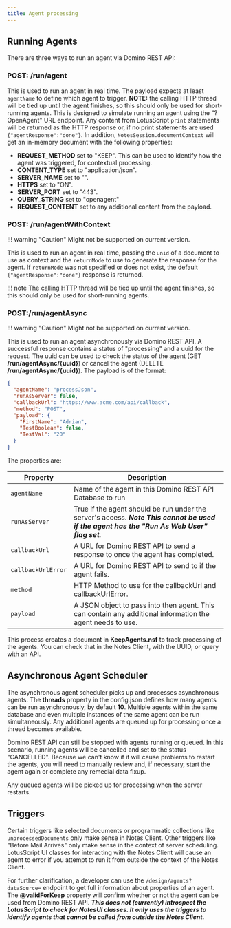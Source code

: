 ```yaml
---
title: Agent processing
---
```


<!--## Agents - One of Domino's Differentiators

One of the differentiators for Domino compared to some other NoSQL databases is the ability for agents to store business logic, workflow processing logic or ad hoc data processing. Moreover, this can be stored in Domino's Formula Language, LotusScript (Lotus's VB-like generic scripting language, only surviving in HCL Notes) or Java. A context document can be passed into the agent, a selection formula can be set via simple settings, or the agent itself can define the document set to run on.


!!! note "About triggers"
    Certain triggers like selected documents or programmatic collections like `unprocessedDocuments` only make sense in Notes Client. Other triggers like "Before Mail Arrives" only make sense in the context of server scheduling. LotusScript UI classes for interacting with the Notes Client will cause an agent to error if you attempt to run it from outside the context of the Notes Client.

    For further clarification, a developer can use the `/design/agents?dataSource=` endpoint to get full information about properties of an agent. The **@validForKeep** property will confirm whether or not the agent can be used from Domino REST API. ***This does not (currently) introspect the LotusScript to check for NotesUI classes. It only uses the triggers to identify agents that cannot be called from outside the Notes Client.***
-->
## Running Agents

There are three ways to run an agent via Domino REST API:

### **POST: /run/agent**

This is used to run an agent in real time. The payload expects at least `agentName` to define which agent to trigger. **NOTE:** the calling HTTP thread will be tied up until the agent finishes, so this should only be used for short-running agents. This is designed to simulate running an agent using the "?OpenAgent" URL endpoint. Any content from LotusScript `print` statements will be returned as the HTTP response or, if no print statements are used `{"agentResponse":"done"}`. In addition, `NotesSession.documentContext` will get an in-memory document with the following properties:

- **REQUEST_METHOD** set to "KEEP". This can be used to identify how the agent was triggered, for contextual processing.
- **CONTENT_TYPE** set to "application/json".
- **SERVER_NAME** set to "".
- **HTTPS** set to "ON".
- **SERVER_PORT** set to "443".
- **QUERY_STRING** set to "openagent"
- **REQUEST_CONTENT** set to any additional content from the payload.

### **POST: /run/agentWithContext**

<!-- prettier ignore -->

!!! warning "Caution"
    Might not be supported on current version.

This is used to run an agent in real time, passing the `unid` of a document to use as context and the `returnMode` to use to generate the response for the agent. If `returnMode` was not specified or does not exist, the default `{"agentResponse":"done"}` response is returned.

<!-- prettier-ignore -->
!!! note
    The calling HTTP thread will be tied up until the agent finishes, so this should only be used for short-running agents.

### **POST:/run/agentAsync**

<!-- prettier-ignore -->
!!! warning "Caution"
    Might not be supported on current version.

This is used to run an agent asynchronously via Domino REST API. A successful response contains a status of "processing" and a uuid for the request. The uuid can be used to check the status of the agent (GET **/run/agentAsync/{uuid}**) or cancel the agent (DELETE **/run/agentAsync/{uuid}**). The payload is of the format:

```json
{
  "agentName": "processJson",
  "runAsServer": false,
  "callbackUrl": "https://www.acme.com/api/callback",
  "method": "POST",
  "payload": {
    "FirstName": "Adrian",
    "TestBoolean": false,
    "TestVal": "20"
  }
}
```

The properties are:

| Property           | Description                                                                                                                                |
| ------------------ | ------------------------------------------------------------------------------------------------------------------------------------------ |
| `agentName`        | Name of the agent in this Domino REST API Database to run                                                                                  |
| `runAsServer`      | True if the agent should be run under the server's access. **_Note This cannot be used if the agent has the "Run As Web User" flag set._** |
| `callbackUrl`      | A URL for Domino REST API to send a response to once the agent has completed.                                                              |
| `callbackUrlError` | A URL for Domino REST API to send to if the agent fails.                                                                                   |
| `method`           | HTTP Method to use for the callbackUrl and callbackUrlError.                                                                               |
| `payload`          | A JSON object to pass into then agent. This can contain any additional information the agent needs to use.                                 |

This process creates a document in **KeepAgents.nsf** to track processing of the agents. You can check that in the Notes Client, with the UUID, or query with an API.

## Asynchronous Agent Scheduler

The asynchronous agent scheduler picks up and processes asynchronous agents. The **threads** property in the config.json defines how many agents can be run asynchronously, by default **10**. Multiple agents within the same database and even multiple instances of the same agent can be run simultaneously. Any additional agents are queued up for processing once a thread becomes available.

Domino REST API can still be stopped with agents running or queued. In this scenario, running agents will be cancelled and set to the status "CANCELLED". Because we can't know if it will cause problems to restart the agents, you will need to manually review and, if necessary, start the agent again or complete any remedial data fixup.

Any queued agents will be picked up for processing when the server restarts.

## Triggers

Certain triggers like selected documents or programmatic collections like `unprocessedDocuments` only make sense in Notes Client. Other triggers like "Before Mail Arrives" only make sense in the context of server scheduling. LotusScript UI classes for interacting with the Notes Client will cause an agent to error if you attempt to run it from outside the context of the Notes Client.

For further clarification, a developer can use the `/design/agents?dataSource=` endpoint to get full information about properties of an agent. The **@validForKeep** property will confirm whether or not the agent can be used from Domino REST API. ***This does not (currently) introspect the LotusScript to check for NotesUI classes. It only uses the triggers to identify agents that cannot be called from outside the Notes Client.***